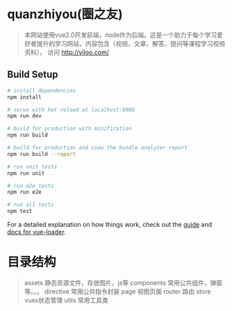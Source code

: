 # quanzhiyou(圈之友)

> 本网站使用vue2.0开发前端，node作为后端。这是一个助力于每个学习爱好者提升的学习网站，内容包含（视频，文章，解答，提问等课程学习视频资料）。
> 访问 http://yiloo.com/

## Build Setup

``` bash
# install dependencies
npm install

# serve with hot reload at localhost:8080
npm run dev

# build for production with minification
npm run build

# build for production and view the bundle analyzer report
npm run build --report

# run unit tests
npm run unit

# run e2e tests
npm run e2e

# run all tests
npm test
```

For a detailed explanation on how things work, check out the [guide](http://vuejs-templates.github.io/webpack/) and [docs for vue-loader](http://vuejs.github.io/vue-loader).


# 目录结构
> assets 静态资源文件，存放图片，js等
> components 常用公共组件，弹窗等。。。
> directive 常用公共指令封装
> page 视图页面
> router 路由
> store vuex状态管理
> utils 常用工具类
